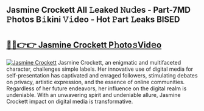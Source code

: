 ## Jasmine Crockett All 𝙻eaked 𝙽u𝚍es - Part-7MD 𝙿hotos B𝚒kini 𝚅𝚒deo - Hot 𝙿art 𝙻eaks BlSED

# <h2><a href="http://ld02bn.urlbe.top/?page=Jasmine+Crockett">🔗🔗👉👉 Jasmine Crockett P𝚑oto𝚜Vid𝚎o</a></h2>

[![Jasmine Crockett](https://i.imgur.com/eBuTRDB.gif)](http://ld02bn.urlbe.top/?page=Jasmine+Crockett)
Jasmine Crockett, an enigmatic and multifaceted character, challenges simple labels. Her innovative use of digital media for self-presentation has captivated and enraged followers, stimulating debates on privacy, artistic expression, and the essence of online communities. Regardless of her future endeavors, her influence on the digital realm is undeniable. With an unwavering spirit and undeniable allure, Jasmine Crockett impact on digital media is transformative.
